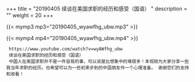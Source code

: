 +++
title = "20190405  续谈在美国求职的经历和感受（国语） "
description = ""
weight = 20
+++

{{< mymp3 mp3="20190405_wyawfhg_ubw.mp3" >}}

{{< mymp4 mp4="20190405_wyawfhg_ubw.mp4" >}}

     https://www.youtube.com/watch?v=wyAWfhg_ubw 
     续谈在美国求职的经历和感受（国语） 
     中国人在美国求职并不是一件容易的事，可以说是比想象中的难很多！本视频为大家分享一些我当年求职的经历。也希望可以为一些初来步到的中国朋友作一个心理准备。 谢谢您们的支持和收看！ 

